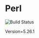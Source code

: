# Perl

![Build Status](https://travis-ci.org/cyber-dojo-languages/perl.svg?branch=master)

Version=5.26.1